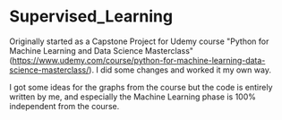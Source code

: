 # Supervised_Learning
Originally started as a Capstone Project for Udemy course "Python for Machine Learning and Data Science Masterclass" (https://www.udemy.com/course/python-for-machine-learning-data-science-masterclass/). I did some changes and worked it my own way.

I got some ideas for the graphs from the course but the code is entirely written by me, and especially the Machine Learning phase is 100% independent from the course.
